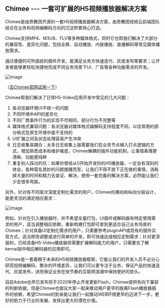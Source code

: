 ## Chimee --- 一套可扩展的H5视频播放器解决方案

Chimee是由奇舞团开源的一套H5视频播放器解决方案，由奇舞团视频云前端团队结合在业务和视频编解码方向的沉淀积累倾心打造。

Chimee支持MP4、M3U8、FLV等多种媒体格式，同时它也帮我们解决了大部分的兼容性、差异化问题，包括全屏、自动播放、内联播放、直播解码等常见媒体播放需求。 

通过便捷的可热插拔的插件开发，能满足业务方快速迭代、灰度发布等要求；让开发者能够更轻松快捷地完成不同业务场景下UI、广告等各种功能需求的开发。

![image](https://p1.ssl.qhimg.com/t01ae71ba8ba7cece9e.png)

（[去Chimee官网试用一下](https://chimee.org/)）

Chimee帮我们解决了日常H5-Video应用开发中常见的几大问题：

1. 各浏览器环境UI不统一的问题
2. 不同环境中API的差异化
3. 不同厂商事件行为的实现不尽相同，部分行为不完整等
3. 媒体格式兼容问题：各浏览器对媒体格式编解码支持程度不同，以往常用的部分格式在原生环境中是不支持的
4. UI扩展之间及状态处理容易产生冲突
5. 日志收集易耦合：太多日志收集上报需要我们在业务节点植入打点逻辑的方式，增加熟悉成本和维护难度，Chimee解耦的插件功能机制，让事情条理更清晰、功能更纯粹
6. 重复别人踩过的坑：如果你曾经从0开始开发你的H5播放器，一定会有深刻的体会，各种莫名其妙的问题接踵而至，让我们不得不放下正在做的事情，消耗掉大量的时间和精力去查证、解决，使用一套完备的解决方案，必然能让我们少走很多弯路。

另外，针对有不同层次深度定制化需求的用户，Chimee的横向和纵向分层设计，能更灵活的满足相应需求：

![image](https://p2.ssl.qhimg.com/t01d9e8460fbe7c3a4c.png)

例如，针对在引入播放器时，并不希望全量打包，UI插件或解码器有特定使用需求的用户，适当调整相应依赖，重新构建打包即可拿到更适合自己业务场景的Chimee；针对具备UI定制化需求的用户，只需要参考pluginAPI或现有的插件实现方式，适当修改调整或进行简单的开发，即可快速达成相应定制需求；针对更深层的，已经具备H5-Video播放器但需要扩展解码能力的用户，只需要去了解kernal层中相应解码器的应用即可。

Chimee是一套着眼于未来的H5视频播放器框架，它能让我们的开发人员不必分心研究视频编解码、繁杂的环境差异，让我们可以更专注于业务，保证产品的快速迭代、灰度发布，进而保证业务在快节奏的互联网浪潮中保持更好的势头。

目前Adobe也早已宣布将于2020年停止开发更新Flash，Chimee提供有向下兼容的判断依据，但是Chimee也倡议大家一起来推动用户更早的脱离Flash播放器插件的依赖，希望Chimee的到来能让我们一起推动WEB环境更早的迈进下一步，更好的助力于行业的发展、发挥出更大的潜在价值。
